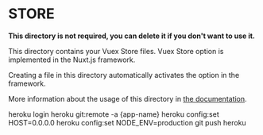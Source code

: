 # STORE

**This directory is not required, you can delete it if you don't want to use it.**

This directory contains your Vuex Store files.
Vuex Store option is implemented in the Nuxt.js framework.

Creating a file in this directory automatically activates the option in the framework.

More information about the usage of this directory in [the documentation](https://nuxtjs.org/guide/vuex-store).

heroku login
heroku git:remote -a {app-name}
heroku config:set HOST=0.0.0.0
heroku config:set NODE_ENV=production
git push heroku
